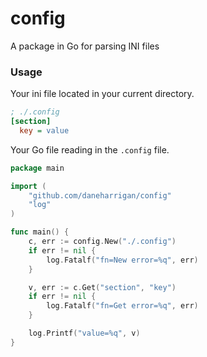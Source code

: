 # config

A package in Go for parsing INI files

### Usage

Your ini file located in your current directory.

```ini
; ./.config
[section]
  key = value
```

Your Go file reading in the `.config` file.

```go
package main

import (
	"github.com/daneharrigan/config"
	"log"
)

func main() {
	c, err := config.New("./.config")
	if err != nil {
		log.Fatalf("fn=New error=%q", err)
	}

	v, err := c.Get("section", "key")
	if err != nil {
		log.Fatalf("fn=Get error=%q", err)
	}

	log.Printf("value=%q", v)
}
```

